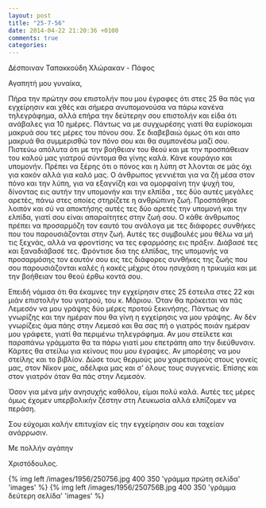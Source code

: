 ```yaml
---
layout: post
title: "25-7-56"
date: 2014-04-22 21:20:36 +0100
comments: true
categories: 
---
```


Δέσποιναν Ταπακκούδη Χλώρακαν - Πάφος

Αγαπητή μου γυναίκα,

Πήρα την πρώτην σου επιστολήν που μου έγραφες ότι στες 25 θα πάς για εγχείρησιν και χθές και σήμερα ανυπομονούσα να πάρω κανένα τηλεγράφημα, αλλά επήρα την δεύτερην σου επιστολήν και είδα ότι ανάβαλες για 10 ημέρες. Πάντως να με συγχωρέσης γιατί θα ευρίσκομαι μακρυά σου τες μέρες του πόνου σου. Σε διαβεβαιώ όμως ότι και απο μακρυά θα συμμερισθώ τον πόνο σου και θα συμπονέσω μαζί σου. Πιστεύω απόλυτα ότι με την βοήθειαν του θεού και με την προσπάθειαν του καλού μας γιατρού σύντομα θα γίνης καλά. Κάνε κουράγιο και υπομονήν. Πρέπει να ξέρης ότι ο πόνος και η λύπη στ ́λλονται σε μάς όχι για κακόν αλλά για καλό μας. Ο άνθρωπος γεννιέται για να ζή μέσα στον πόνο και την λύπη, για να εξαγνίζη και να ομορφαίνη την ψυχή του, δίνοντας εις αυτήν την υπομονήν και την ελπίδα , τες δύο αυτές μεγάλες αρετές, πάνω στες οποίες στηρίζετε η ανθρώπινη ζωή. Προσπάθησε λοιπόν και σύ να αποκτήσης αυτές τες δύο αρετές την υπομονή και την ελπίδα, γιατί σου είναι απαραίτητες στην ζωή σου.
Ο κάθε άνθρωπος πρέπει να προσαρμόζη τον εαυτό του ανάλογα με τες διάφορες συνθήκες που του παρουσιάζονται στην ζωή. Αυτές τες συμβουλές μου θέλω να μή τις ξεχνάς, αλλά να φροντίσης να τες εφαρμόσης εις πράξιν. Διάβασέ τες και ξαναδιάβασέ τες. Φρόντισε δια της ελπίδας, της υπομονής να προσαρμόσης τον εαυτόν σου εις τες διάφορες συνθήκες της ζωής που σου παρουσιάζονται καλές ή κακές μέχρις ότου ησυχάση η τρικυμία και με την βοήθειαν του θεού έρθω κοντά σου.

Επειδή νόμισα ότι θα έκαμνες την εγχείρησιν στες 25 έστειλα στες 22 και μιάν επιστολήν του γιατρού, του κ. Μάριου. Όταν θα πρόκειται να πάς Λεμεσόν να μου γράψης δύο μέρες προτού ξεκινήσης. Πάντως άν γνωρίζης και την ημέραν που θα γίνη η εγχείρησις να μου γράψης. Αν δέν γνωρίζεις άμα πάης στην Λεμεσό και θα σας πή ο γιατρός ποιάν ημέραν μου γράφετε, γιατί θα περιμένω τηλεγράφημα. Αν μου στείλετε και παραπάνω γράμματα θα τα πάρω γιατί μου επετράπη απο την διεύθυνσιν. Κάρτες θα στείλω για κείνους που μου έγραψες. Αν μπορέσης να μου στείλης και το βιβλίον. Δώσε τους θερμούς μου χαιρετισμούς στους γονείς μας, στον Νίκον μας, αδέλφια μας και σ’ όλους τους συγγενείς. Επίσης και στον γιατρόν όταν θα πάς στην Λεμεσόν.

Όσον για μένα μήν ανησυχής καθόλου, είμαι πολύ καλά. Αυτές τες μέρες όμως έχομεν υπερβολικήν ζέστην στη Λευκωσία αλλά ελπίζομεν να περάση.

Σου εύχομαι καλήν επιτυχίαν είς την εγχείρησιν σου και ταχείαν ανάρρωσιν.

Με πολλήν αγάπην

 Χριστόδουλος.

{% img left /images/1956/250756.jpg 400 350 'γράμμα πρώτη σελίδα' 'images' %}
{% img left /images/1956/250756B.jpg 400 350 'γράμμα δεύτερη σελίδα' 'images' %}
